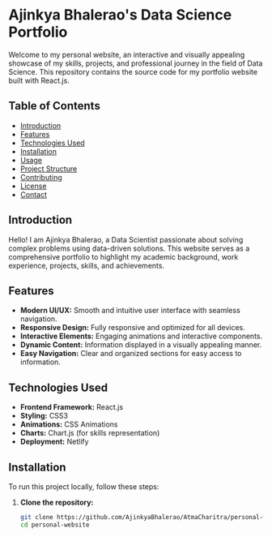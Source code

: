 # Ajinkya Bhalerao's Data Science Portfolio

Welcome to my personal website, an interactive and visually appealing showcase of my skills, projects, and professional journey in the field of Data Science. This repository contains the source code for my portfolio website built with React.js.

## Table of Contents

- [Introduction](#introduction)
- [Features](#features)
- [Technologies Used](#technologies-used)
- [Installation](#installation)
- [Usage](#usage)
- [Project Structure](#project-structure)
- [Contributing](#contributing)
- [License](#license)
- [Contact](#contact)

## Introduction

Hello! I am Ajinkya Bhalerao, a Data Scientist passionate about solving complex problems using data-driven solutions. This website serves as a comprehensive portfolio to highlight my academic background, work experience, projects, skills, and achievements.

## Features

- **Modern UI/UX:** Smooth and intuitive user interface with seamless navigation.
- **Responsive Design:** Fully responsive and optimized for all devices.
- **Interactive Elements:** Engaging animations and interactive components.
- **Dynamic Content:** Information displayed in a visually appealing manner.
- **Easy Navigation:** Clear and organized sections for easy access to information.

## Technologies Used

- **Frontend Framework:** React.js
- **Styling:** CSS3
- **Animations:** CSS Animations
- **Charts:** Chart.js (for skills representation)
- **Deployment:** Netlify

## Installation

To run this project locally, follow these steps:

1. **Clone the repository:**
   ```bash
   git clone https://github.com/AjinkyaBhalerao/AtmaCharitra/personal-website.git
   cd personal-website
